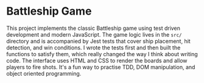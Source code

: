 # Battleship Game

This project implements the classic Battleship game using test driven development and modern JavaScript.  The game logic lives in the `src/` directory and is accompanied by Jest tests that cover ship placement, hit detection, and win conditions.  I wrote the tests first and then built the functions to satisfy them, which really changed the way I think about writing code.  The interface uses HTML and CSS to render the boards and allow players to fire shots.  It's a fun way to practise TDD, DOM manipulation, and object oriented programming.
